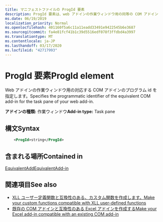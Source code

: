 ```yaml
---
title: マニフェストファイルの ProgId 要素
description: ProgId 要素は、web アドインの作業ウィンドウ用の同等の COM アドインのプログラム ID を指定します。
ms.date: 06/19/2019
localization_priority: Normal
ms.openlocfilehash: 401160f5a6c11a11eadd33491e9422545b6e3687
ms.sourcegitcommit: fa4e81fcf41b1c39d5516edf078f3ffdbd4a3997
ms.translationtype: MT
ms.contentlocale: ja-JP
ms.lasthandoff: 03/17/2020
ms.locfileid: "42717993"
---
```

# <a name="progid-element"></a><span data-ttu-id="e663a-103">ProgId 要素</span><span class="sxs-lookup"><span data-stu-id="e663a-103">ProgId element</span></span>

<span data-ttu-id="e663a-104">Web アドインの作業ウィンドウ用の対応する COM アドインのプログラム id を指定します。</span><span class="sxs-lookup"><span data-stu-id="e663a-104">Specifies the programmatic identifier of the equivalent COM add-in for the task pane of your web add-in.</span></span>

<span data-ttu-id="e663a-105">**アドインの種類:** 作業ウィンドウ</span><span class="sxs-lookup"><span data-stu-id="e663a-105">**Add-in type:** Task pane</span></span>

## <a name="syntax"></a><span data-ttu-id="e663a-106">構文</span><span class="sxs-lookup"><span data-stu-id="e663a-106">Syntax</span></span>

```XML
    <ProgId>string</ProgId>  
```

## <a name="contained-in"></a><span data-ttu-id="e663a-107">含まれる場所</span><span class="sxs-lookup"><span data-stu-id="e663a-107">Contained in</span></span>

[<span data-ttu-id="e663a-108">EquivalentAdd</span><span class="sxs-lookup"><span data-stu-id="e663a-108">EquivalentAdd-in</span></span>](equivalentaddin.md)

## <a name="see-also"></a><span data-ttu-id="e663a-109">関連項目</span><span class="sxs-lookup"><span data-stu-id="e663a-109">See also</span></span>

- [<span data-ttu-id="e663a-110">XLL ユーザー定義関数と互換性のある、カスタム関数を作成します。</span><span class="sxs-lookup"><span data-stu-id="e663a-110">Make your custom functions compatible with XLL user-defined functions</span></span>](../../excel/make-custom-functions-compatible-with-xll-udf.md)
- [<span data-ttu-id="e663a-111">既存の COM アドインと互換性のある Excel アドインを作成する</span><span class="sxs-lookup"><span data-stu-id="e663a-111">Make your Excel add-in compatible with an existing COM add-in</span></span>](../../develop/make-office-add-in-compatible-with-existing-com-add-in.md)